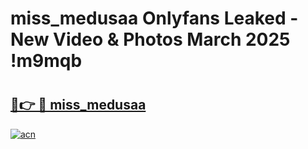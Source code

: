 # miss_medusaa Onlyfans Leaked - New Video & Photos March 2025 !m9mqb

# <h2><a href="https://oq97sn.iuczelnia.edu.pl?title=miss_medusaa&ref=m9mqb">🔗👉 🔴 miss_medusaa</a></h2>

[![acn](https://github.com/user-attachments/assets/0f9c940e-d8b0-45ae-aac7-cd30a18b3e1c)](https://oq97sn.iuczelnia.edu.pl?title=miss_medusaa&ref=m9mqb)

